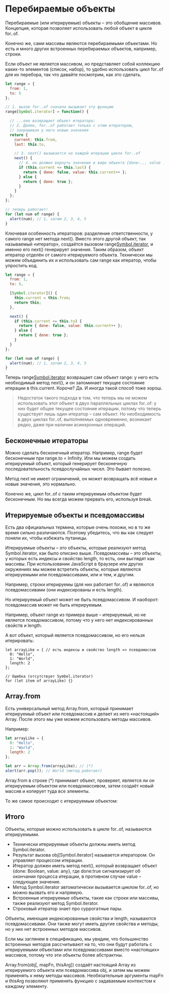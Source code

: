 # Перебираемые объекты

Перебираемые (или итерируемые) объекты – это обобщение массивов. Концепция, которая позволяет использовать любой объект в цикле for..of.

Конечно же, сами массивы являются перебираемыми объектами. Но есть и много других встроенных перебираемых объектов, например, строки.

Если объект не является массивом, но представляет собой коллекцию каких-то элементов (список, набор), то удобно использовать цикл for..of для их перебора, так что давайте посмотрим, как это сделать.

```JavaScript
let range = {
  from: 1,
  to: 5
};

// 1. вызов for..of сначала вызывает эту функцию
range[Symbol.iterator] = function() {

  // ...она возвращает объект итератора:
  // 2. Далее, for..of работает только с этим итератором,
  // запрашивая у него новые значения
  return {
    current: this.from,
    last: this.to,

    // 3. next() вызывается на каждой итерации цикла for..of
    next() {
      // 4. он должен вернуть значение в виде объекта {done:.., value :...}
      if (this.current <= this.last) {
        return { done: false, value: this.current++ };
      } else {
        return { done: true };
      }
    }
  };
};

// теперь работает!
for (let num of range) {
  alert(num); // 1, затем 2, 3, 4, 5
}
```
Ключевая особенность итераторов: разделение ответственности, у самого range нет метода next().
Вместо этого другой объект, так называемый «итератор», создаётся вызовом range[Symbol.iterator](), и именно его next() генерирует значения.
Таким образом, объект итератор отделён от самого итерируемого объекта.
Технически мы можем объединить их и использовать сам range как итератор, чтобы упростить код.
```JavaScript
let range = {
  from: 1,
  to: 5,

  [Symbol.iterator]() {
    this.current = this.from;
    return this;
  },

  next() {
    if (this.current <= this.to) {
      return { done: false, value: this.current++ };
    } else {
      return { done: true };
    }
  }
};

for (let num of range) {
  alert(num); // 1, затем 2, 3, 4, 5
}
```
Теперь range[Symbol.iterator]() возвращает сам объект range: у него есть необходимый метод next(), и он запоминает текущее состояние итерации в this.current. 
Короче? Да. И иногда такой способ тоже хорош.
> Недостаток такого подхода в том, что теперь мы не можем использовать этот объект в двух параллельных циклах for..of: у них будет общее текущее состояние итерации, потому что теперь существует лишь один итератор – сам объект. Но необходимость в двух циклах for..of, выполняемых одновременно, возникает редко, даже при наличии асинхронных операций.

## Бесконечные итераторы
Можно сделать бесконечный итератор. Например, range будет бесконечным при range.to = Infinity. Или мы можем создать итерируемый объект, который генерирует бесконечную последовательность псевдослучайных чисел. Это бывает полезно.

Метод next не имеет ограничений, он может возвращать всё новые и новые значения, это нормально.

Конечно же, цикл for..of с таким итерируемым объектом будет бесконечным. Но мы всегда можем прервать его, используя break.

## Итерируемые объекты и псевдомассивы
Есть два официальных термина, которые очень похожи, но в то же время сильно различаются. Поэтому убедитесь, что вы как следует поняли их, чтобы избежать путаницы.

Итерируемые объекты – это объекты, которые реализуют метод Symbol.iterator, как было описано выше.
Псевдомассивы – это объекты, у которых есть индексы и свойство length, то есть, они выглядят как массивы.
При использовании JavaScript в браузере или других окружениях мы можем встретить объекты, которые являются итерируемыми или псевдомассивами, или и тем, и другим.

Например, строки итерируемы (для них работает for..of) и являются псевдомассивами (они индексированы и есть length).

Но итерируемый объект может не быть псевдомассивом. И наоборот: псевдомассив может не быть итерируемым.

Например, объект range из примера выше – итерируемый, но не является псевдомассивом, потому что у него нет индексированных свойств и length.

А вот объект, который является псевдомассивом, но его нельзя итерировать:
```
let arrayLike = { // есть индексы и свойство length => псевдомассив
  0: "Hello",
  1: "World",
  length: 2
};

// Ошибка (отсутствует Symbol.iterator)
for (let item of arrayLike) {}
```

## Array.from
Есть универсальный метод Array.from, который принимает итерируемый объект или псевдомассив и делает из него «настоящий» Array. После этого мы уже можем использовать методы массивов.

Например:
```JavaScript
let arrayLike = {
  0: "Hello",
  1: "World",
  length: 2
};

let arr = Array.from(arrayLike); // (*)
alert(arr.pop()); // World (метод работает)
```
Array.from в строке (*) принимает объект, проверяет, является ли он итерируемым объектом или псевдомассивом, затем создаёт новый массив и копирует туда все элементы.

То же самое происходит с итерируемым объектом:

## Итого
Объекты, которые можно использовать в цикле for..of, называются итерируемыми.

- Технически итерируемые объекты должны иметь метод Symbol.iterator.
- Результат вызова obj[Symbol.iterator] называется итератором. Он управляет процессом итерации.
- Итератор должен иметь метод next(), который возвращает объект {done: Boolean, value: any}, где done:true сигнализирует об окончании процесса итерации, в противном случае value – следующее значение.
- Метод Symbol.iterator автоматически вызывается циклом for..of, но можно вызвать его и напрямую.
- Встроенные итерируемые объекты, такие как строки или массивы, также реализуют метод Symbol.iterator.
- Строковый итератор знает про суррогатные пары.

Объекты, имеющие индексированные свойства и length, называются псевдомассивами. Они также могут иметь другие свойства и методы, но у них нет встроенных методов массивов.

Если мы заглянем в спецификацию, мы увидим, что большинство встроенных методов рассчитывают на то, что они будут работать с итерируемыми объектами или псевдомассивами вместо «настоящих» массивов, потому что эти объекты более абстрактны.

Array.from(obj[, mapFn, thisArg]) создаёт настоящий Array из итерируемого объекта или псевдомассива obj, и затем мы можем применять к нему методы массивов. Необязательные аргументы mapFn и thisArg позволяют применять функцию с задаваемым контекстом к каждому элементу.
